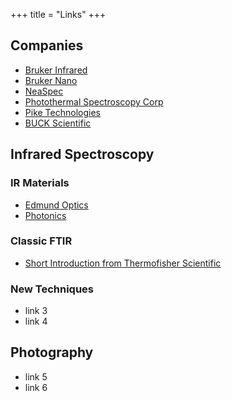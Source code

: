 +++
title = "Links"
+++

## Companies
- [Bruker Infrared](https://www.bruker.com/products/infrared-near-infrared-and-raman-spectroscopy.html)
- [Bruker Nano](https://www.bruker.com/products/surface-and-dimensional-analysis/nanoscale-infrared-spectrometers/anasys-nanoir3/overview.html)
- [NeaSpec](http://www.neaspec.com/)
- [Photothermal Spectroscopy Corp](https://www.photothermal.com/)
- [Pike Technologies](https://www.piketech.com/)
- [BUCK Scientific](https://www.bucksci.com/pages/ir-ftir-accessories-page/)

## Infrared Spectroscopy

### IR Materials
- [Edmund Optics](https://www.edmundoptics.com.sg/knowledge-center/application-notes/optics/the-correct-material-for-infrared-applications/)
- [Photonics](https://www.photonics.com/Articles/Common_Infrared_Optical_Materials_and_Coatings_A/a25495)

### Classic FTIR
- [Short Introduction from Thermofisher Scientific](https://www.thermofisher.com/sg/en/home/industrial/spectroscopy-elemental-isotope-analysis/spectroscopy-elemental-isotope-analysis-learning-center/molecular-spectroscopy-information/ftir-information/ftir-basics.html)
### New Techniques
- link 3
- link 4

## Photography
- link 5
- link 6
